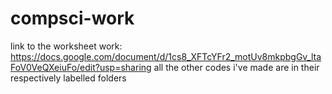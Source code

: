 # compsci-work
link to the worksheet work: https://docs.google.com/document/d/1cs8_XFTcYFr2_motUv8mkpbgGv_ltaFoV0VeQXeiuFo/edit?usp=sharing
all the other codes i've made are in their respectively labelled folders
